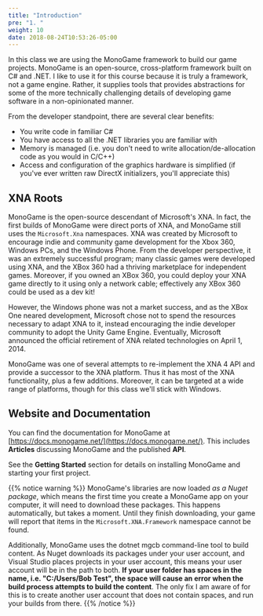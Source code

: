 ```yaml
---
title: "Introduction"
pre: "1. "
weight: 10
date: 2018-08-24T10:53:26-05:00
---
```


In this class we are using the MonoGame framework to build our game projects.  MonoGame is an open-source, cross-platform framework built on C# and .NET.  I like to use it for this course because it is truly a framework, not a game engine.  Rather, it supplies tools that provides abstractions for some of the more technically challenging details of developing game software in a non-opinionated manner.

From the developer standpoint, there are several clear benefits:
* You write code in familiar C#
* You have access to all the .NET libraries you are familiar with
* Memory is managed (i.e. you don't need to write allocation/de-allocation code as you would in C/C++)
* Access and configuration of the graphics hardware is simplified (if you've ever written raw DirectX initializers, you'll appreciate this)

## XNA Roots
MonoGame is the open-source descendant of Microsoft's XNA.  In fact, the first builds of MonoGame were direct ports of XNA, and MonoGame still uses the `Microsoft.Xna` namespaces.  XNA was created by Microsoft to encourage indie and community game development for the Xbox 360, Windows PCs, and the Windows Phone.  From the developer perspective, it was an extremely successful program; many classic games were developed using XNA, and the XBox 360 had a thriving marketplace for independent games.  Moreover, if you owned an XBox 360, you could deploy your XNA game directly to it using only a network cable; effectively any XBox 360 could be used as a dev kit!

However, the Windows phone was not a market success, and as the XBox One neared development, Microsoft chose not to spend the resources necessary to adapt XNA to it, instead encouraging the indie developer community to adopt the Unity Game Engine.  Eventually, Microsoft announced the official retirement of XNA related technologies on April 1, 2014.  

MonoGame was one of several attempts to re-implement the XNA 4 API and provide a successor to the XNA platform.  Thus it has most of the XNA functionality, plus a few additions.  Moreover, it can be targeted at a wide range of platforms, though for this class we'll stick with Windows.

## Website and Documentation
You can find the documentation for MonoGame at [https://docs.monogame.net/](https://docs.monogame.net/).  This includes **Articles** discussing MonoGame and the published **API**.

See the **Getting Started** section for details on installing MonoGame and starting your first project.

{{% notice warning %}}
MonoGame's libraries are now loaded _as a Nuget package_, which means the first time you create a MonoGame app on your computer, it will need to download these packages.  This happens automatically, but takes a moment.  Until they finish downloading, your game will report that items in the `Microsoft.XNA.Framework` namespace cannot be found.

Additionally, MonoGame uses the dotnet mgcb command-line tool to build content.  As Nuget downloads its packages under your user account, and Visual Studio places projects in your user account, this means your user account will be in the path to both.  **If your user folder has spaces in the name, i.e. "C:/Users/Bob Test", the space will cause an error when the build process attempts to build the content**.  The only fix I am aware of for this is to create another user account that does not contain spaces, and run your builds from there.
{{% /notice %}}
